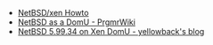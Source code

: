 * [NetBSD/xen Howto](http://www.netbsd.org/ports/xen/howto.html)
* [NetBSD as a DomU - PrgmrWiki](http://book.xen.prgmr.com/mediawiki/index.php/NetBSD_as_a_DomU)
* [NetBSD 5.99.34 on Xen DomU - yellowback's blog](http://blog.yellowback.net/archives/454-20100710.html)

